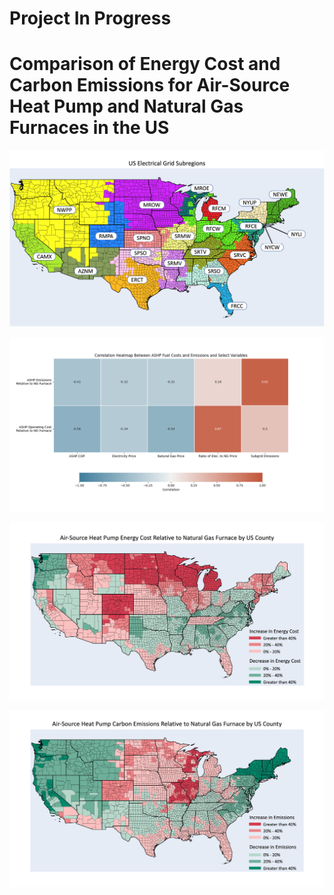 # Project In Progress
# Comparison of Energy Cost and Carbon Emissions for Air-Source Heat Pump and Natural Gas Furnaces in the US

![heatmap](/images/subgrid_map.png)

![heatmap](/images/heatmap_correlation.png)

![energy cost](/images/US_map_energy_cost.jpeg) 

![emissions](/images/US_map_emissions.jpeg) 
